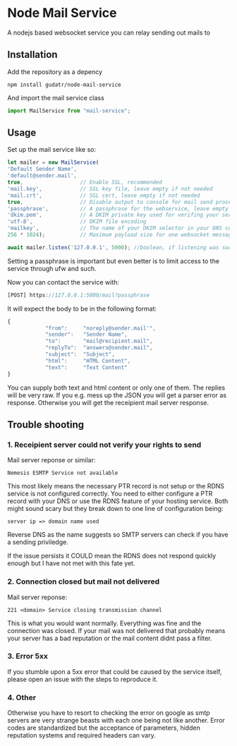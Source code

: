 # Node Mail Service
A nodejs based websocket service you can relay sending out mails to

## Installation

Add the repository as a depency
```
npm install gudatr/node-mail-service
```

And import the mail service class
```javascript
import MailService from "mail-service";
```

## Usage

Set up the mail service like so:

```javascript
let mailer = new MailService(
'Default Sender Name', 
'default@sender.mail',  
true,                  // Enable SSL, recommended
'mail.key',            // SSL key file, leave empty if not needed
'mail.crt',            // SSL cert, leave empty if not needed
true,                  // Disable output to console for mail send process
'passphrase',          // A passphrase for the webservice, leave empty if not needed
'dkim.pem',            // A DKIM private key used for verifing your server's sending rights
'utf-8',               // DKIM file encoding
'mailkey',             // The name of your DKIM selector in your DNS configuration
256 * 1024);           // Maximum payload size for one websocket message in bytes

await mailer.listen('127.0.0.1', 5000); //boolean, if listening was successful
````
Setting a passphrase is important but even better is to limit access to the service through ufw and such.

Now you can contact the service with:
```javascript
[POST] https://127.0.0.1:5000/mail?passphrase
```

It will expect the body to be in the following format:
```javascript
{            
            "from":     "noreply@sender.mail'",
            "sender":   "Sender Name",
            "to":       "mail@recipient.mail",
            "replyTo":  "answers@sender.mail",
            "subject":  "Subject",
            "html":     "HTML Content", 
            "text":     "Text Content"
}
```
You can supply both text and html content or only one of them.
The replies will be very raw.
If you e.g. mess up the JSON you will get a parser error as response.
Otherwise you will get the receipient mail server response.

## Trouble shooting

### 1. Receipient server could not verify your rights to send

Mail server reponse or similar:
```
Nemesis ESMTP Service not available
```

This most likely means the necessary PTR record is not setup or the RDNS service is not configured correctly.
You need to either configure a PTR record with your DNS or use the RDNS feature of your hosting service.
Both might sound scary but they break down to one line of configuration being:
```
server ip => domain name used
```
Reverse DNS as the name suggests so SMTP servers can check if you have a sending priviledge.

If the issue persists it COULD mean the RDNS does not respond quickly enough but I have not met with this fate yet.

### 2. Connection closed but mail not delivered

Mail server reponse:
```
221 <domain> Service closing transmission channel
```

This is what you would want normally. Everything was fine and the connection was closed.
If your mail was not delivered that probably means your server has a bad reputation or the mail content didnt pass a filter.

### 3. Error 5xx

If you stumble upon a 5xx error that could be caused by the service itself, please open an issue with the steps to reproduce it.

### 4. Other

Otherwise you have to resort to checking the error on google as smtp servers are very strange beasts with each one being not like another.
Error codes are standardized but the acceptance of parameters, hidden reputation systems and required headers can vary.
